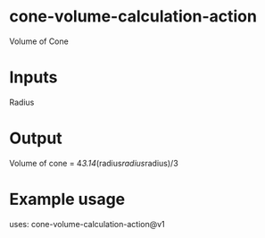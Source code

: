 # cone-volume-calculation-action
Volume of Cone
# Inputs
Radius
# Output
Volume of cone = 4*3.14*(radius*radius*radius)/3
# Example usage
uses: cone-volume-calculation-action@v1
